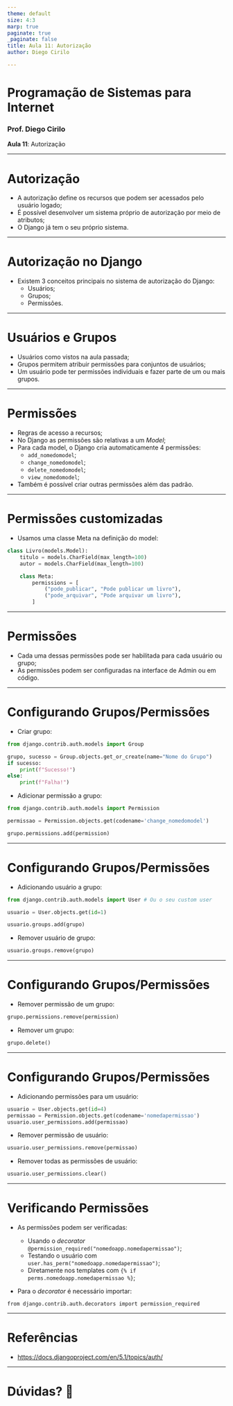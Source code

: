 ```yaml
---
theme: default
size: 4:3
marp: true
paginate: true
_paginate: false
title: Aula 11: Autorização
author: Diego Cirilo

---
```

<style>
img {
  display: block;
  margin: 0 auto;
}
</style>

# <!-- fit --> Programação de Sistemas para Internet

### Prof. Diego Cirilo

**Aula 11**: Autorização

---
# Autorização
- A autorização define os recursos que podem ser acessados pelo usuário logado;
- É possível desenvolver um sistema próprio de autorização por meio de atributos;
- O Django já tem o seu próprio sistema.

---
# Autorização no Django
- Existem 3 conceitos principais no sistema de autorização do Django:
    - Usuários;
    - Grupos;
    - Permissões.

---
# Usuários e Grupos
- Usuários como vistos na aula passada;
- Grupos permitem atribuir permissões para conjuntos de usuários;
- Um usuário pode ter permissões individuais e fazer parte de um ou mais grupos.

---
# Permissões
- Regras de acesso a recursos;
- No Django as permissões são relativas a um *Model*;
- Para cada model, o Django cria automaticamente 4 permissões:
    - `add_nomedomodel`;
    - `change_nomedomodel`;
    - `delete_nomedomodel`;
    - `view_nomedomodel`;
- Também é possível criar outras permissões além das padrão.

---
# Permissões customizadas
- Usamos uma classe Meta na definição do model:
```py
class Livro(models.Model):
    titulo = models.CharField(max_length=100)
    autor = models.CharField(max_length=100)

    class Meta:
        permissions = [
            ("pode_publicar", "Pode publicar um livro"),
            ("pode_arquivar", "Pode arquivar um livro"),
        ]
```

---
# Permissões
- Cada uma dessas permissões pode ser habilitada para cada usuário ou grupo;
- As permissões podem ser configuradas na interface de Admin ou em código.

---
# Configurando Grupos/Permissões
- Criar grupo:
```py
from django.contrib.auth.models import Group

grupo, sucesso = Group.objects.get_or_create(name="Nome do Grupo")
if sucesso:
    print(f"Sucesso!")
else:
    print(f"Falha!")
```
- Adicionar permissão a grupo:
```py
from django.contrib.auth.models import Permission

permissao = Permission.objects.get(codename='change_nomedomodel')

grupo.permissions.add(permission)
```

---
# Configurando Grupos/Permissões
- Adicionando usuário a grupo:
```py
from django.contrib.auth.models import User # Ou o seu custom user

usuario = User.objects.get(id=1)

usuario.groups.add(grupo)
```
- Remover usuário de grupo:
```py
usuario.groups.remove(grupo)
```

---
# Configurando Grupos/Permissões
- Remover permissão de um grupo:
```py
grupo.permissions.remove(permission)
```

- Remover um grupo:
```py
grupo.delete()
```

---
# Configurando Grupos/Permissões
- Adicionando permissões para um usuário:
```py
usuario = User.objects.get(id=4)
permissao = Permission.objects.get(codename='nomedapermissao')
usuario.user_permissions.add(permissao)

```
- Remover permissão de usuário:
```py
usuario.user_permissions.remove(permissao)
```
- Remover todas as permissões de usuário:
```py
usuario.user_permissions.clear()
```

---
# Verificando Permissões
- As permissões podem ser verificadas:
    - Usando o *decorator* `@permission_required("nomedoapp.nomedapermissao")`;
    - Testando o usuário com `user.has_perm("nomedoapp.nomedapermissao")`;
    - Diretamente nos templates com `{% if perms.nomedoapp.nomedapermissao %}`;

- Para o *decorator* é necessário importar:
```
from django.contrib.auth.decorators import permission_required
```

---
# Referências
- https://docs.djangoproject.com/en/5.1/topics/auth/

---
# <!--fit--> Dúvidas? 🤔
